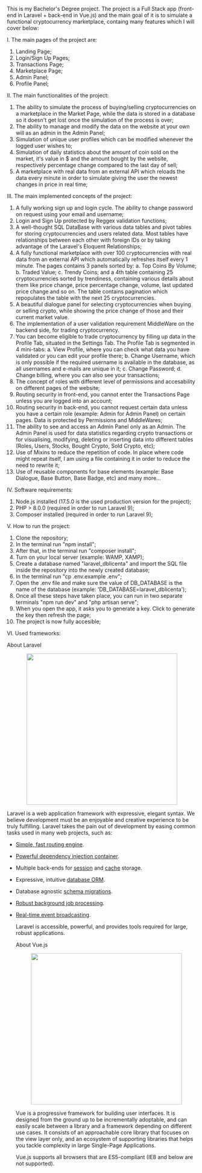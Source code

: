   This is my Bachelor's Degree project. The project is a Full Stack app (front-end in Laravel + back-end in Vue.js) and the main goal of it is to simulate a functional cryptocurrency marketplace, containg many features which I will cover below:
  
  I. The main pages of the project are: 
  
 1. Landing Page;
 2. Login/Sign Up Pages;
 3. Transactions Page;
 4. Marketplace Page;
 5. Admin Panel;
 6. Profile Panel;
 
 II. The main functionalities of the project:
 
1. The ability to simulate the process of buying/selling cryptocurrencies on a marketplace in the Market Page, while the data is stored in a database so it doesn't get lost once the simulation of the process is over;
2. The ability to manage and modify the data on the website at your own will as an admin in the Admin Panel;
3. Simulation of unique user profiles which can be modified whenever the logged user wishes to;
4. Simulation of daily statistics about the amount of coin sold on the market, it's value in $ and the amount bought by the website, respectively percentage change compared to the last day of sell;
5. A marketplace with real data from an external API which reloads the data every minute in order to simulate giving the user the newest changes in price in real time;

 III. The main implemented concepts of the project:
 
1. A fully working sign up and login cycle. The ability to change password on request using your email and username;
2. Login and Sign Up protected by Reggex validation functions;
3. A well-thought SQL DataBase with various data tables and pivot tables for storing cryptocurrencies and users related data. Most tables have relationships between each other with foreign IDs or by taking advantage of the Laravel's Eloquent Relationships;  
4. A fully functional marketplace with over 100 cryptocurrencies with real data from an external API which automatically refreshes itself every 1 minute. The pages contains 3 panels sorted by: 
   a. Top Coins By Volume; 
   b. Traded Value;
   c. Trendy Coins;
 and a 4th table containing 25 cryptocurrencies sorted by trendiness, containing various details about them like price change, price percentage change, volume, last updated price change and so on. The table contains pagination which repopulates the table with the next 25 cryptocurrencies.  
3. A beautiful dialogue panel for selecting cryptocurrencies when buying or selling crypto, while showing the price change of those and their current market value. 
4. The implementation of a user validation requirement MiddleWare on the backend side, for trading cryptocurrency.
5. You can become eligible to trade cryptocurrency by filling up data in the Profile Tab, situated in the Settings Tab. The Profile Tab is segmented in 4 mini-tabs:
  a. View Profile, where you can check what data you have validated or you can edit your profile there;
  b. Change Username, which is only possible if the required username is available in the database, as all usernames and e-mails are unique in it;
  c. Change Password;
  d. Change billing, where you can also see your transactions;
6. The concept of roles with different level of permissions and accesability on different pages of the website;
6. Routing security in front-end, you cannot enter the Transactions Page unless you are logged into an account;
7. Routing security in back-end, you cannot request certain data unless you have a certain role (example: Admin for Admin Panel) on certain pages. Data is protected by Permissions and MiddleWares;
8. The ability to see and access an Admin Panel only as an Admin. The Admin Panel is used for data statistics regarding crypto transactions or for visualising, modifying, deleting or inserting data into different tables (Roles, Users, Stocks, Bought Crypto, Sold Crypto, etc);
9. Use of Mixins to reduce the repetition of code. In place where code might repeat itself, I am using a file containing it in order to reduce the need to rewrite it;
10. Use of reusable components for base elements (example: Base Dialogue, Base Button, Base Badge, etc)
  and many more...
 
  IV. Software requirements: 
 
 1. Node.js installed (17.5.0 is the used production version for the project);
 2. PHP > 8.0.0 (required in order to run Laravel 9);
 3. Composer installed (required in order to run Laravel 9);
 
  V. How to run the project:

 1. Clone the repository;
 2. In the terminal run "npm install";
 3. After that, in the terminal run "composer install";
 4. Turn on your local server (example: WAMP, XAMP);
 5. Create a database named "laravel_dblicenta" and import the SQL file inside the repository into the newly created database;
 6. In the terminal run "cp .env.example .env";
 7. Open the .env file and make sure the value of DB_DATABASE is the name of the database (example: 'DB_DATABASE=laravel_dblicenta');
 8. Once all these steps have taken place, you can run in two separate terminals "npm run dev" and "php artisan serve";
 9. When you open the app, it asks you to generate a key. Click to generate the key then refresh the page;
 10. The project is now fully accesible;

  VI. Used frameworks: 
  
  About Laravel

 <p align="center"><a href="https://laravel.com" target="_blank"><img src="https://raw.githubusercontent.com/laravel/art/master/logo-lockup/5%20SVG/2%20CMYK/1%20Full%20Color/laravel-logolockup-cmyk-red.svg" width="400"></a></p>

  Laravel is a web application framework with expressive, elegant syntax. We believe development must be an enjoyable and creative experience to be truly fulfilling. Laravel takes the pain out of development by easing common tasks used in many web projects, such as:

- [Simple, fast routing engine](https://laravel.com/docs/routing).
- [Powerful dependency injection container](https://laravel.com/docs/container).
- Multiple back-ends for [session](https://laravel.com/docs/session) and [cache](https://laravel.com/docs/cache) storage.
- Expressive, intuitive [database ORM](https://laravel.com/docs/eloquent).
- Database agnostic [schema migrations](https://laravel.com/docs/migrations).
- [Robust background job processing](https://laravel.com/docs/queues).
- [Real-time event broadcasting](https://laravel.com/docs/broadcasting).

  Laravel is accessible, powerful, and provides tools required for large, robust applications.

  About Vue.js
  
  <p align="center"><a href="https://vuejs.org" target="_blank"><img src="https://camo.githubusercontent.com/c8f91d18976e27123643a926a2588b8d931a0292fd0b6532c3155379e8591629/68747470733a2f2f7675656a732e6f72672f696d616765732f6c6f676f2e706e67" width="400" height="400"></a></p>

  Vue is a progressive framework for building user interfaces. It is designed from the ground up to be incrementally adoptable, and can easily scale between a library and a framework depending on different use cases. It consists of an approachable core library that focuses on the view layer only, and an ecosystem of supporting libraries that helps you tackle complexity in large Single-Page Applications.
  
  Vue.js supports all browsers that are ES5-compliant (IE8 and below are not supported).
